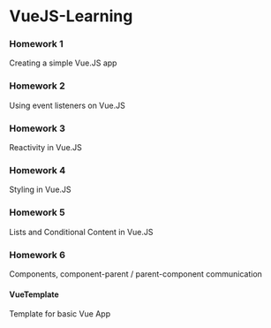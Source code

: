 # VueJS-Learning

### Homework 1

Creating a simple Vue.JS app

### Homework 2

Using event listeners on Vue.JS

### Homework 3

Reactivity in Vue.JS

### Homework 4

Styling in Vue.JS

### Homework 5

Lists and Conditional Content in Vue.JS

### Homework 6

Components, component-parent / parent-component communication

#### VueTemplate

Template for basic Vue App

